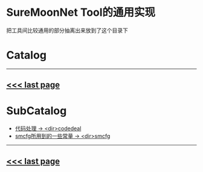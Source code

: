 # SureMoonNet Tool的通用实现

把工具间比较通用的部分抽离出来放到了这个目录下

# Catalog
---
[<<< last page](../README.md)
---

# SubCatalog

* [代码处理 -> \<dir>codedeal](./codedeal/README.md)
* [smcfg所用到的一些常量 -> \<dir>smcfg](./smcfg/README.md)
---
[<<< last page](../README.md)
---